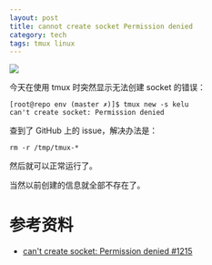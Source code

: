 ```yaml
---
layout: post
title: cannot create socket Permission denied
category: tech
tags: tmux linux
---
```

![](https://cdn.kelu.org/blog/tags/linux.jpg)

今天在使用 tmux 时突然显示无法创建 socket 的错误：

```
[root@repo env (master ✗)]$ tmux new -s kelu
can't create socket: Permission denied
```

查到了 GitHub 上的 issue，解决办法是：

```
rm -r /tmp/tmux-*
```

然后就可以正常运行了。

当然以前创建的信息就全部不存在了。

# 参考资料

* [can't create socket: Permission denied #1215](https://github.com/tmux/tmux/issues/1215)
